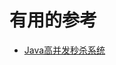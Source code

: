 



# 有用的参考

* [Java高并发秒杀系统](https://zhuanlan.zhihu.com/p/34634154?utm_source=wechat_session&utm_medium=social&utm_oi=991812777480134656)
